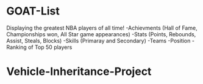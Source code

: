# GOAT-List
Displaying the greatest NBA players of all time! -Achievments (Hall of Fame, Championships won, All Star game appearances) -Stats (Points, Rebounds, Assist, Steals, Blocks) -Skills (Primaray and Secondary) -Teams -Position -Ranking of Top 50 players
# Vehicle-Inheritance-Project
